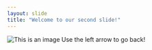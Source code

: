 ```yaml
---
layout: slide
title: "Welcome to our second slide!"
---
```

![This is an image](https://f2.mylove.ru/UmbHfFYQL4.jpg)
Use the left arrow to go back!
